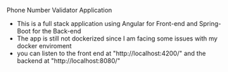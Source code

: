 
Phone Number Validator Application

- This is a full stack application using Angular for Front-end and Spring-Boot for the Back-end 
- The app is still not dockerized since I  am facing some issues with my docker enviroment
- you can listen to the front end at "http://localhost:4200/" and the backend at "http://localhost:8080/"
